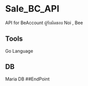 # Sale_BC_API

API for BeAccount 
ผู้รับผิดชอบ Noi , Bee

## Tools 
Go Language 
## DB 
Maria DB
##EndPoint
